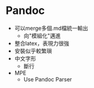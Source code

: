 # Pandoc
- 可以merge多個.md檔統一輸出
  - 向"模組化"邁進
- 整合latex，表現力很強
- 安裝似乎較繁瑣
- 中文字形
  - 斷行
- MPE
  - Use Pandoc Parser